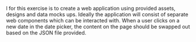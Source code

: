 l for this exercise is to create a web application using provided assets, designs and data mocks ups. Ideally the application will consist of separate web components which can be interacted with. When a user clicks on a new date in the date picker, the content on the page should be swapped out based on the JSON file provided. 


